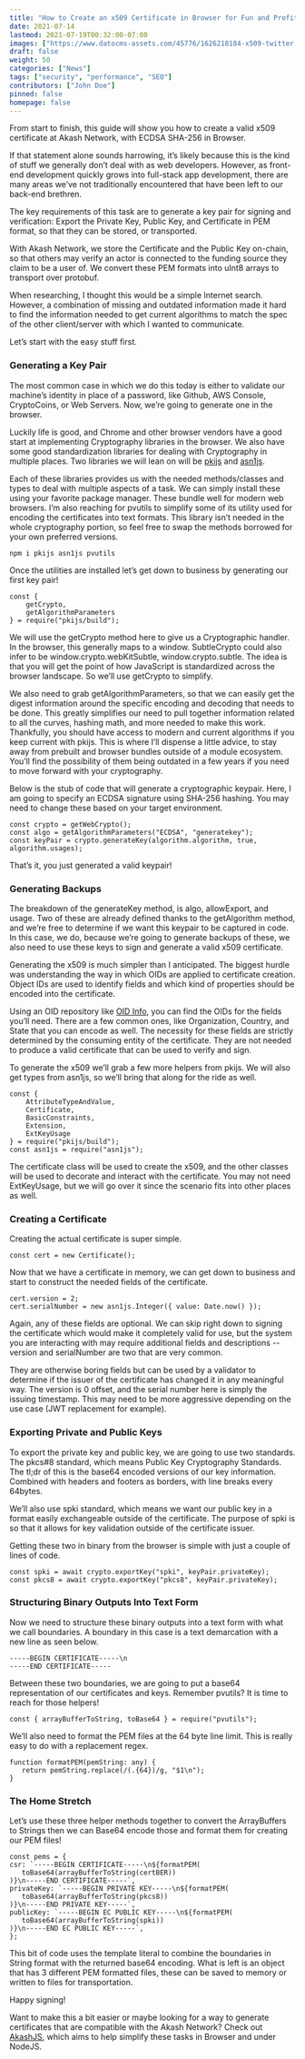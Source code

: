 ```yaml
---
title: "How to Create an x509 Certificate in Browser for Fun and Profit"
date: 2021-07-14
lastmod: 2021-07-19T00:32:00-07:00
images: ["https://www.datocms-assets.com/45776/1626218184-x509-twitter.png"]
draft: false
weight: 50
categories: ["News"]
tags: ["security", "performance", "SEO"]
contributors: ["John Doe"]
pinned: false
homepage: false
---
```

From start to finish, this guide will show you how to create a valid x509 certificate at Akash Network, with ECDSA SHA-256 in Browser. 

If that statement alone sounds harrowing, it’s likely because this is the kind of stuff we generally don’t deal with as web developers. However, as front-end development quickly grows into full-stack app development, there are many areas we’ve not traditionally encountered that have been left to our back-end brethren. 

The key requirements of this task are to generate a key pair for signing and verification: Export the Private Key, Public Key, and Certificate in PEM format, so that they can be stored, or transported.

With Akash Network, we store the Certificate and the Public Key on-chain, so that others may verify an actor is connected to the funding source they claim to be a user of. We convert these PEM formats into uInt8 arrays to transport over protobuf.

When researching, I thought this would be a simple Internet search. However, a combination of missing and outdated information made it hard to find the information needed to get current algorithms to match the spec of the other client/server with which I wanted to communicate.

Let’s start with the easy stuff first.

### **Generating a Key Pair**

The most common case in which we do this today is either to validate our machine’s identity in place of a password, like Github, AWS Console, CryptoCoins, or Web Servers. Now, we’re going to generate one in the browser.

Luckily life is good, and Chrome and other browser vendors have a good start at implementing Cryptography libraries in the browser. We also have some good standardization libraries for dealing with Cryptography in multiple places. Two libraries we will lean on will be [pkijs](https://github.com/PeculiarVentures/PKI.js) and [asn1js](https://www.npmjs.com/package/asn1js).

Each of these libraries provides us with the needed methods/classes and types to deal with multiple aspects of a task. We can simply install these using your favorite package manager. These bundle well for modern web browsers. I’m also reaching for pvutils to simplify some of its utility used for encoding the certificates into text formats. This library isn’t needed in the whole cryptography portion, so feel free to swap the methods borrowed for your own preferred versions.

    npm i pkijs asn1js pvutils

Once the utilities are installed let’s get down to business by generating our first key pair!

    const { 
        getCrypto, 
        getAlgorithmParameters 
    } = require("pkijs/build");

We will use the getCrypto method here to give us a Cryptographic handler. In the browser, this generally maps to a window. SubtleCrypto could also infer to be window.crypto.webKitSubtle, window.crypto.subtle. The idea is that you will get the point of how JavaScript is standardized across the browser landscape. So we’ll use getCrypto to simplify.

We also need to grab getAlgorithmParameters, so that we can easily get the digest information around the specific encoding and decoding that needs to be done. This greatly simplifies our need to pull together information related to all the curves, hashing math, and more needed to make this work. Thankfully, you should have access to modern and current algorithms if you keep current with pkijs. This is where I’ll dispense a little advice, to stay away from prebuilt and browser bundles outside of a module ecosystem. You’ll find the possibility of them being outdated in a few years if you need to move forward with your cryptography.

Below is the stub of code that will generate a cryptographic keypair. Here, I am going to specify an ECDSA signature using SHA-256 hashing. You may need to change these based on your target environment.

    const crypto = getWebCrypto();
    const algo = getAlgorithmParameters("ECDSA", "generatekey");
    const keyPair = crypto.generateKey(algorithm.algorithm, true, algorithm.usages);

That’s it, you just generated a valid keypair! 

### **Generating Backups** 

The breakdown of the generateKey method, is algo, allowExport, and usage. Two of these are already defined thanks to the getAlgorithm method, and we’re free to determine if we want this keypair to be captured in code. In this case, we do, because we’re going to generate backups of these, we also need to use these keys to sign and generate a valid x509 certificate.

Generating the x509 is much simpler than I anticipated. The biggest hurdle was understanding the way in which OIDs are applied to certificate creation. Object IDs are used to identify fields and which kind of properties should be encoded into the certificate.

Using an OID repository like [OID Info](http://www.oid-info.com), you can find the OIDs for the fields you’ll need. There are a few common ones, like Organization, Country, and State that you can encode as well. The necessity for these fields are strictly determined by the consuming entity of the certificate. They are not needed to produce a valid certificate that can be used to verify and sign.

To generate the x509 we’ll grab a few more helpers from pkijs. We will also get types from asn1js, so we’ll bring that along for the ride as well.

    const {
        AttributeTypeAndValue,
        Certificate,
        BasicConstraints,
        Extension,
        ExtKeyUsage
    } = require("pkijs/build");
    const asn1js = require("asn1js");

The certificate class will be used to create the x509, and the other classes will be used to decorate and interact with the certificate. You may not need ExtKeyUsage, but we will go over it since the scenario fits into other places as well.

### **Creating a Certificate** 

Creating the actual certificate is super simple.

    const cert = new Certificate();

Now that we have a certificate in memory, we can get down to business and start to construct the needed fields of the certificate.

    cert.version = 2;
    cert.serialNumber = new asn1js.Integer({ value: Date.now() });

Again, any of these fields are optional. We can skip right down to signing the certificate which would make it completely valid for use, but the system you are interacting with may require additional fields and descriptions -- version and serialNumber are two that are very common.

They are otherwise boring fields but can be used by a validator to determine if the issuer of the certificate has changed it in any meaningful way. The version is 0 offset, and the serial number here is simply the issuing timestamp. This may need to be more aggressive depending on the use case (JWT replacement for example).

### **Exporting Private and Public Keys** 

To export the private key and public key, we are going to use two standards. The pkcs#8 standard, which means Public Key Cryptography Standards. The tl;dr of this is the base64 encoded versions of our key information. Combined with headers and footers as borders, with line breaks every 64bytes.

We’ll also use spki standard, which means we want our public key in a format easily exchangeable outside of the certificate. The purpose of spki is so that it allows for key validation outside of the certificate issuer.

Getting these two in binary from the browser is simple with just a couple of lines of code.

    const spki = await crypto.exportKey("spki", keyPair.privateKey);
    const pkcs8 = await crypto.exportKey("pkcs8", keyPair.privateKey);

### **Structuring Binary Outputs Into Text Form**

Now we need to structure these binary outputs into a text form with what we call boundaries. A boundary in this case is a text demarcation with a new line as seen below.

    -----BEGIN CERTIFICATE-----\n
    -----END CERTIFICATE-----

Between these two boundaries, we are going to put a base64 representation of our certificates and keys. Remember pvutils? It is time to reach for those helpers!

    const { arrayBufferToString, toBase64 } = require("pvutils");

We’ll also need to format the PEM files at the 64 byte line limit. This is really easy to do with a replacement regex.

    function formatPEM(pemString: any) {
       return pemString.replace(/(.{64})/g, "$1\n");
    }

### **The Home Stretch**

Let’s use these three helper methods together to convert the ArrayBuffers to Strings then we can Base64 encode those and format them for creating our PEM files!

    const pems = {
    csr: `-----BEGIN CERTIFICATE-----\n${formatPEM(
       toBase64(arrayBufferToString(certBER))
    )}\n-----END CERTIFICATE-----`,
    privateKey: `-----BEGIN PRIVATE KEY-----\n${formatPEM(
       toBase64(arrayBufferToString(pkcs8))
    )}\n-----END PRIVATE KEY-----`,
    publicKey: `-----BEGIN EC PUBLIC KEY-----\n${formatPEM(
       toBase64(arrayBufferToString(spki))
    )}\n-----END EC PUBLIC KEY-----`,
    };

This bit of code uses the template literal to combine the boundaries in String format with the returned base64 encoding. What is left is an object that has 3 different PEM formatted files, these can be saved to memory or written to files for transportation. 

Happy signing!

Want to make this a bit easier or maybe looking for a way to generate certificates that are compatible with the Akash Network? Check out [AkashJS](http://github.com/ovrclk/akashjs), which aims to help simplify these tasks in Browser and under NodeJS.